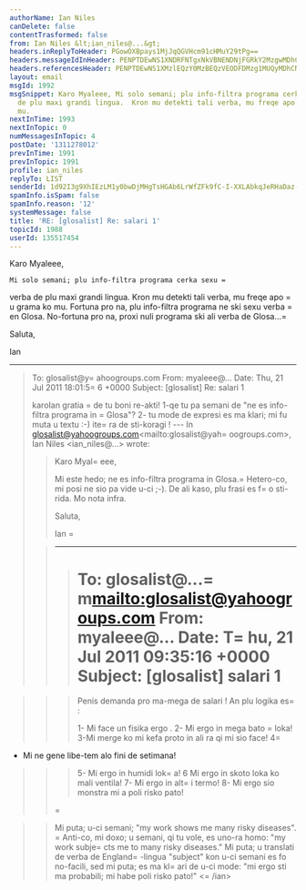 ```yaml
---
authorName: Ian Niles
canDelete: false
contentTrasformed: false
from: Ian Niles &lt;ian_niles@...&gt;
headers.inReplyToHeader: PGowOXBpays1MjJqQGVHcm91cHMuY29tPg==
headers.messageIdInHeader: PENPTDEwNS1XNDRFNTgxNkVBNENDNjFGRkY2MzgwMDhCNEYwQHBoeC5nYmw+
headers.referencesHeader: PENPTDEwNS1XMzlEQzY0MzBEQzVEODFDMzg1MUQyMDhCNEYwQHBoeC5nYmw+LDxqMDlwaWsrNTIyakBlR3JvdXBzLmNvbT4=
layout: email
msgId: 1992
msgSnippet: Karo Myaleee, Mi solo semani; plu info-filtra programa cerka sexu verba
  de plu maxi grandi lingua.  Kron mu detekti tali verba, mu freqe apo u grama ko
  mu.
nextInTime: 1993
nextInTopic: 0
numMessagesInTopic: 4
postDate: '1311278012'
prevInTime: 1991
prevInTopic: 1991
profile: ian_niles
replyTo: LIST
senderId: 1d92I3g9XhIEzLM1y0bwDjMHgTsHGAb6LrWfZFk9fC-I-XXLAbkqJeRHaDaz-Ua2qawF6Cb91Qm8vqI_5AayVXY9AhZ6l-xy
spamInfo.isSpam: false
spamInfo.reason: '12'
systemMessage: false
title: 'RE: [glosalist] Re: salari 1'
topicId: 1988
userId: 135517454
---
```



Karo Myaleee,

 

    Mi solo semani; plu info-filtra programa cerka sexu =
verba de plu maxi grandi lingua.  Kron mu detekti tali verba, mu freqe apo =
u grama ko mu.  Fortuna pro na, plu info-filtra programa ne ski sexu verba =
en Glosa.  No-fortuna pro na, proxi nuli programa ski ali verba de Glosa...=


 

Saluta,

Ian 

 



________________________________
> To: glosalist@y=
ahoogroups.com 
> From: myaleee@... 
> Date: Thu, 21 Jul 2011 18:01:5=
6 +0000 
> Subject: [glosalist] Re: salari 1 
> 
> 
> 
> karoIan 
> gratia =
de tu boni re-akti! 
> 1-qe tu pa semani de "ne es info-filtra programa in =
Glosa"? 
> 2- tu mode de expresi es ma klari; mi fu muta u textu :-) 
> ite=
ra de sti-koragi ! 
> --- In glosalist@yahoogroups.com<mailto:glosalist@yah=
oogroups.com>, Ian 
> Niles <ian_niles@...> wrote: 
> > 
> > 
> > Karo Myal=
eee, 
> > 
> > 
> > 
> > Mi este hedo; ne es info-filtra programa in Glosa.=
 Hetero-co, mi posi 
> ne sio pa vide u-ci ;-). De ali kaso, plu frasi es f=
o sti-rida. Mo nota 
> infra. 
> > 
> > 
> > 
> > Saluta, 
> > 
> > Ian 
> =
> 
> > ________________________________ 
> > > To: glosalist@...=
m<mailto:glosalist@yahoogroups.com> 
> > > From: myaleee@... 
> > > Date: T=
hu, 21 Jul 2011 09:35:16 +0000 
> > > Subject: [glosalist] salari 1 
> > > =

> > > 
> > > 
> > > Penis demanda pro ma-mega de salari ! An plu logika es=
: 
> > > 
> > > 1- Mi face un fisika ergo . 
> > > 2- Mi ergo in mega bato =
loka! 
> > > 3-Mi merge ko mi kefa proto in ali ra qi mi sio face! 
> > > 4=
- Mi ne gene libe-tem alo fini de setimana! 
> > > 5- Mi ergo in humidi lok=
a! 
> > > 6 Mi ergo in skoto loka ko mali ventila! 
> > > 7- Mi ergo in alt=
i termo! 
> > > 8- Mi ergo sio monstra mi a poli risko pato! 
> > 
> > 
> >=
 
> > <ian> Mi puta; u-ci semani; "my work shows me many risky diseases". 
=
> Anti-co, mi doxo; u semani, qi tu vole, es uno-ra homo: "my work 
> subje=
cts me to many risky diseases." Mi puta; u translati de verba de 
> England=
-lingua "subject" kon u-ci semani es fo no-facili, sed mi puta; 
> es ma kl=
ari de u-ci mode: "mi ergo sti ma probabili; mi habe poli risko 
> pato!" <=
/ian> 
> > 
> > 
> > > 
> > > 
> > > 
> > 
> 
> 
>   		 	   		  
